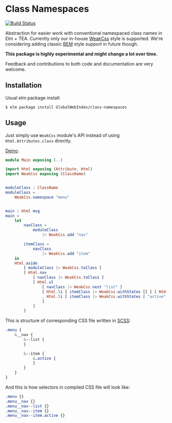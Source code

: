 # Class Namespaces

[![Build Status](https://travis-ci.org/GlobalWebIndex/class-namespaces.svg?branch=master)](https://travis-ci.org/GlobalWebIndex/class-namespaces)

Abstraction for easier work with conventional namespaced class names in Elm + TEA.
Currently only our in-house [WeakCss](https://github.com/GlobalWebIndex/weak-css) style is supported.
We're considering adding classic [BEM](http://getbem.com/) style support in future though.

**This package is highly experimental and might change a lot over time.**

Feedback and contributions to both code and documentation are very welcome.

## Installation

Usual elm package install:

```
$ elm package install GlobalWebIndex/class-namespaces
```

## Usage

Just simply use `WeakCss` module's API instead of using `Html.Attributes.class` directly.

[Demo](https://ellie-app.com/qv3HzPr3Jta1).

```elm
module Main exposing (..)

import Html exposing (Attribute, Html)
import WeakCss exposing (ClassName)


moduleClass : ClassName
moduleClass =
    WeakCss.namespace "menu"


main : Html msg
main =
    let
        navClass =
            moduleClass
                |> WeakCss.add "nav"

        itemClass =
            navClass
                |> WeakCss.add "item"
    in
    Html.aside
        [ moduleClass |> WeakCss.toClass ]
        [ Html.nav
            [ navClass |> WeakCss.toClass ]
            [ Html.ul
                [ navClass |> WeakCss.nest "list" ]
                [ Html.li [ itemClass |> WeakCss.withStates [] ] [ Html.text "first item" ]
                , Html.li [ itemClass |> WeakCss.withStates [ "active" ] ] [ Html.text "second active item" ]
                ]
            ]
        ]
```

This is structure of corresponding CSS file written in [SCSS](http://sass-lang.com/):

```scss
.menu {
    &__nav {
        &--list {
        }

        &--item {
            &.active {
            }
        }
    }
}
```

And this is how selectors in compiled CSS file will look like:

```css
.menu {}
.menu__nav {}
.menu__nav--list {}
.menu__nav--item {}
.menu__nav--item.active {}
```
